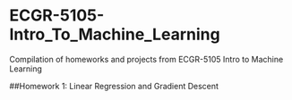 # ECGR-5105-Intro_To_Machine_Learning
Compilation of homeworks and projects from ECGR-5105 Intro to Machine Learning

##Homework 1:
Linear Regression and Gradient Descent
